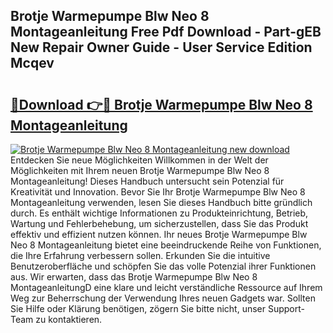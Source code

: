 ## Brotje Warmepumpe Blw Neo 8 Montageanleitung Free Pdf Download - Part-gEB New Repair Owner Guide - User Service Edition Mcqev

# <h2><a href="http://df74mug.blite.top/?on=Brotje+Warmepumpe+Blw+Neo+8+Montageanleitung">🔗Download 👉🔴 Brotje Warmepumpe Blw Neo 8 Montageanleitung</a></h2>

[![Brotje Warmepumpe Blw Neo 8 Montageanleitung new download](https://i.imgur.com/lujVjoI.png)](http://df74mug.blite.top/?on=Brotje+Warmepumpe+Blw+Neo+8+Montageanleitung)
Entdecken Sie neue Möglichkeiten Willkommen in der Welt der Möglichkeiten mit Ihrem neuen Brotje Warmepumpe Blw Neo 8 Montageanleitung! Dieses Handbuch untersucht sein Potenzial für Kreativität und Innovation. Bevor Sie Ihr Brotje Warmepumpe Blw Neo 8 Montageanleitung verwenden, lesen Sie dieses Handbuch bitte gründlich durch. Es enthält wichtige Informationen zu Produkteinrichtung, Betrieb, Wartung und Fehlerbehebung, um sicherzustellen, dass Sie das Produkt effektiv und effizient nutzen können. Ihr neues Brotje Warmepumpe Blw Neo 8 Montageanleitung bietet eine beeindruckende Reihe von Funktionen, die Ihre Erfahrung verbessern sollen. Erkunden Sie die intuitive Benutzeroberfläche und schöpfen Sie das volle Potenzial ihrer Funktionen aus. Wir erwarten, dass das Brotje Warmepumpe Blw Neo 8 MontageanleitungD eine klare und leicht verständliche Ressource auf Ihrem Weg zur Beherrschung der Verwendung Ihres neuen Gadgets war. Sollten Sie Hilfe oder Klärung benötigen, zögern Sie bitte nicht, unser Support-Team zu kontaktieren.

